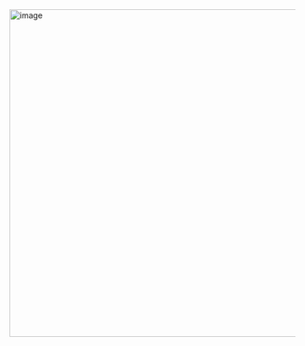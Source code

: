 <img width="577" alt="image" src="https://github.com/user-attachments/assets/a53f0eed-ed41-40bc-a5b9-d7a47a329fbc" />
